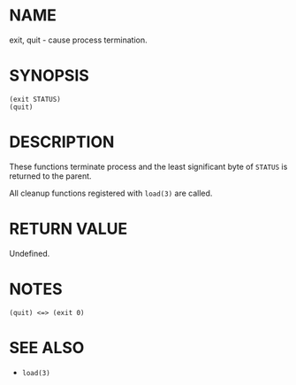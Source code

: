 # NAME
exit, quit - cause process termination.

# SYNOPSIS

    (exit STATUS)
    (quit)

# DESCRIPTION
These functions terminate process and the least significant byte of `STATUS` is returned to the parent.

All cleanup functions registered with `load(3)` are called.

# RETURN VALUE
Undefined.

# NOTES

    (quit) <=> (exit 0)

# SEE ALSO
- `load(3)`
